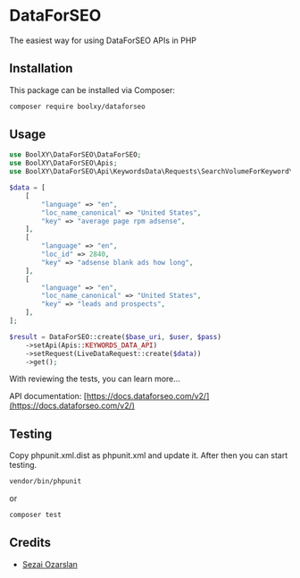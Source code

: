 # DataForSEO

The easiest way for using DataForSEO APIs in PHP

## Installation

This package can be installed via Composer:

```bash
composer require boolxy/dataforseo
```

## Usage

```php
use BoolXY\DataForSEO\DataForSEO;
use BoolXY\DataForSEO\Apis;
use BoolXY\DataForSEO\Api\KeywordsData\Requests\SearchVolumeForKeyword\LiveDataRequest;

$data = [
    [
        "language" => "en",
        "loc_name_canonical" => "United States",
        "key" => "average page rpm adsense",
    ],
    [
        "language" => "en",
        "loc_id" => 2840,
        "key" => "adsense blank ads how long",
    ],
    [
        "language" => "en",
        "loc_name_canonical" => "United States",
        "key" => "leads and prospects",
    ],
];

$result = DataForSEO::create($base_uri, $user, $pass)
    ->setApi(Apis::KEYWORDS_DATA_API)
    ->setRequest(LiveDataRequest::create($data))
    ->get();
```

With reviewing the tests, you can learn more...

API documentation: [https://docs.dataforseo.com/v2/](https://docs.dataforseo.com/v2/)

## Testing

Copy phpunit.xml.dist as phpunit.xml and update it. After then you can start testing.

```bash
vendor/bin/phpunit
```

or

```bash
composer test
```

## Credits

- [Sezai Ozarslan](https://github.com/sezaiozarslan)